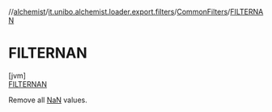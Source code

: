 //[alchemist](../../../../index.md)/[it.unibo.alchemist.loader.export.filters](../../index.md)/[CommonFilters](../index.md)/[FILTERNAN](index.md)

# FILTERNAN

[jvm]\
[FILTERNAN](index.md)

Remove all [NaN](https://docs.oracle.com/javase/8/docs/api/java/lang/Double.html#NaN--) values.
